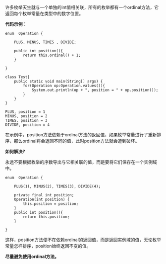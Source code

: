许多枚举天生就与一个单独的int值相关联，所有的枚举都有一个ordinal方法，它返回每个枚举常量在类型中的数字位置。

**代码示例：**

```
enum  Operation {

    PLUS, MINUS, TIMES , DIVIDE;

    public int position(){
        return this.ordinal() + 1;
    }

}

class Test{
    public static void main(String[] args) {
        for(Operation op:Operation.values()){
            System.out.println(op + ", position = " + op.position());
        }
    }
}

PLUS, position = 1
MINUS, position = 2
TIMES, position = 3
DIVIDE, position = 4
```

在示例中，position方法依赖于ordinal方法的返回值，如果枚举常量进行了重新排序，那么ordinal将会返回不同的值，此时position方法就会遭到破坏。



**如何解决?**

永远不要根据枚举的序数导出与它相关联的值，而是要将它们保存在一个实例域中。

```
enum  Operation {

    PLUS(1), MINUS(2), TIMES(3), DIVIDE(4);

    private final int position;
    Operation(int position) {
        this.position = position;
    }
    public int position(){
        return this.position;
    }

}
```

这样，position方法便不在依赖ordinal的返回值，而是返回实例域的值，无论枚举常量怎样排序，position始终返回不变的值。



**尽量避免使用ordinal方法。**